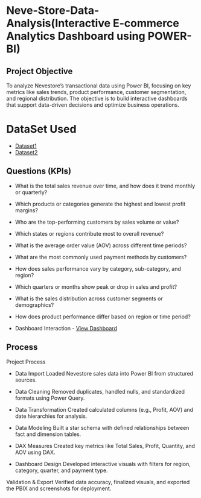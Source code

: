 # Neve-Store-Data-Analysis(Interactive E-commerce Analytics Dashboard using POWER-BI)
## Project Objective
To analyze Nevestore’s transactional data using Power BI, focusing on key metrics like sales trends, product performance, customer segmentation, and regional distribution. The objective is to build interactive dashboards that support data-driven decisions and optimize business operations.

# DataSet Used
- <a href="https://github.com/yashneve5/DATA_ANAYLSIS1_DASHBOARD/blob/main/Details.csv">Dataset1</a>
- <a href="https://github.com/yashneve5/DATA_ANAYLSIS1_DASHBOARD/blob/main/Orders.csv">Dataset2</a>

## Questions (KPIs)
- What is the total sales revenue over time, and how does it trend monthly or quarterly?
- Which products or categories generate the highest and lowest profit margins?
- Who are the top-performing customers by sales volume or value?
- Which states or regions contribute most to overall revenue?
- What is the average order value (AOV) across different time periods?
- What are the most commonly used payment methods by customers?
- How does sales performance vary by category, sub-category, and region?
- Which quarters or months show peak or drop in sales and profit?
- What is the sales distribution across customer segments or demographics?
- How does product performance differ based on region or time period?

- Dashboard Interaction - <a href="https://github.com/yashneve5/DATA_ANAYLSIS1_DASHBOARD/blob/main/YASHNEVE.pbix">View Dashboard</a>

## Process
Project Process
- Data Import
Loaded Nevestore sales data into Power BI from structured sources.

- Data Cleaning
Removed duplicates, handled nulls, and standardized formats using Power Query.

- Data Transformation
Created calculated columns (e.g., Profit, AOV) and date hierarchies for analysis.

- Data Modeling
Built a star schema with defined relationships between fact and dimension tables.

- DAX Measures
Created key metrics like Total Sales, Profit, Quantity, and AOV using DAX.

- Dashboard Design
Developed interactive visuals with filters for region, category, quarter, and payment type.

Validation & Export
Verified data accuracy, finalized visuals, and exported the PBIX and screenshots for deployment.




